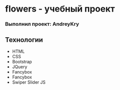 # flowers - учебный проект
### Выполнил проект: AndreyKry

## Технологии
- HTML
- CSS
- Bootstrap
- JQuery
- Fancybox
- Fancybox
- Swiper Slider JS

